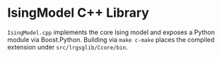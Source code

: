 # IsingModel C++ Library

`IsingModel.cpp` implements the core Ising model and exposes a Python
module via Boost.Python. Building via `make c-make` places the compiled
extension under `src/lrgsglib/Ccore/bin`.
